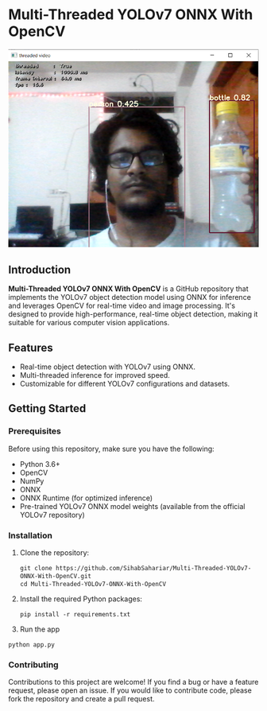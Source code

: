 # Multi-Threaded YOLOv7 ONNX With OpenCV

![Output](Capture.PNG)

## Introduction

**Multi-Threaded YOLOv7 ONNX With OpenCV** is a GitHub repository that implements the YOLOv7 object detection model using ONNX for inference and leverages OpenCV for real-time video and image processing. It's designed to provide high-performance, real-time object detection, making it suitable for various computer vision applications.

## Features

- Real-time object detection with YOLOv7 using ONNX.
- Multi-threaded inference for improved speed.
- Customizable for different YOLOv7 configurations and datasets.

## Getting Started

### Prerequisites

Before using this repository, make sure you have the following:

- Python 3.6+
- OpenCV
- NumPy
- ONNX
- ONNX Runtime (for optimized inference)
- Pre-trained YOLOv7 ONNX model weights (available from the official YOLOv7 repository)

### Installation

1. Clone the repository:

   ```
   git clone https://github.com/SihabSahariar/Multi-Threaded-YOLOv7-ONNX-With-OpenCV.git
   cd Multi-Threaded-YOLOv7-ONNX-With-OpenCV
   ```
2. Install the required Python packages:
   ```
   pip install -r requirements.txt
   ```
3. Run the app
  ```
  python app.py
  ```
### Contributing
Contributions to this project are welcome! If you find a bug or have a feature request, please open an issue. If you would like to contribute code, please fork the repository and create a pull request.
